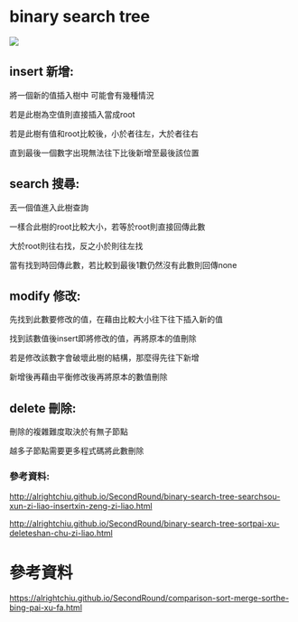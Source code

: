 # binary search tree

![](https://miro.medium.com/max/3640/1*nDwDbeHwOz_Kl4zRIMbe_A.png)

## insert 新增:

將一個新的值插入樹中 可能會有幾種情況

若是此樹為空值則直接插入當成root

若是此樹有值和root比較後，小於者往左，大於者往右

直到最後一個數字出現無法往下比後新增至最後該位置

## search 搜尋:

丟一個值進入此樹查詢

一樣合此樹的root比較大小，若等於root則直接回傳此數

大於root則往右找，反之小於則往左找

當有找到時回傳此數，若比較到最後1數仍然沒有此數則回傳none

## modify 修改:

先找到此數要修改的值，在藉由比較大小往下往下插入新的值

找到該數值後insert即將修改的值，再將原本的值刪除

若是修改該數字會破壞此樹的結構，那麼得先往下新增

新增後再藉由平衡修改後再將原本的數值刪除

## delete 刪除:

刪除的複雜難度取決於有無子節點

越多子節點需要更多程式碼將此數刪除

### 參考資料:

http://alrightchiu.github.io/SecondRound/binary-search-tree-searchsou-xun-zi-liao-insertxin-zeng-zi-liao.html

http://alrightchiu.github.io/SecondRound/binary-search-tree-sortpai-xu-deleteshan-chu-zi-liao.html

# 參考資料

https://alrightchiu.github.io/SecondRound/comparison-sort-merge-sorthe-bing-pai-xu-fa.html
